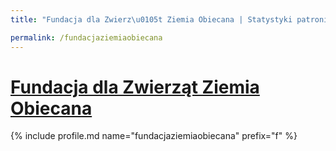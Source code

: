 ```yaml
---
title: "Fundacja dla Zwierz\u0105t Ziemia Obiecana | Statystyki patronite.pl | Patromierz"

permalink: /fundacjaziemiaobiecana
---
```


# [Fundacja dla Zwierząt Ziemia Obiecana](https://patronite.pl/fundacjaziemiaobiecana)

{% include profile.md name="fundacjaziemiaobiecana" prefix="f" %}
